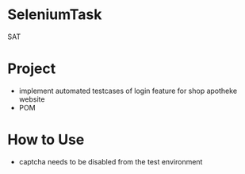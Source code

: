 # SeleniumTask
SAT
# Project
* implement automated testcases of login feature for shop apotheke website
* POM

# How to Use
* captcha needs to be disabled from the test environment

